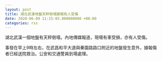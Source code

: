 ```yaml
---
layout: post
title: 湖北武漢地盤天秤倒塌據報有人受傷
date: 2020-06-09 11:15:03.000000000 +08:00
categories: rss
---
```


湖北武漢一個地盤有天秤倒塌，內地傳媒報道，現場有車受損，亦有人受傷。

事發在早上9時左右，在武昌和平大道與秦園路路口附近的地盤發生意外，據報傷者已經送院救治。公安和交通警員到場處理。

